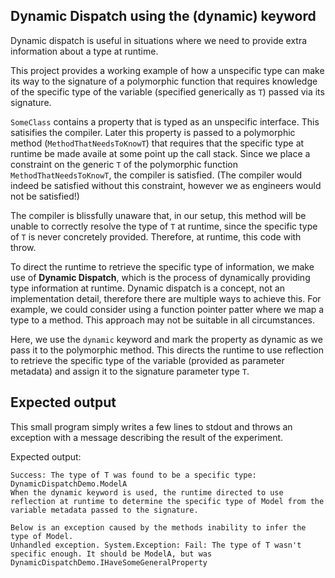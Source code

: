 ﻿## Dynamic Dispatch using the (dynamic) keyword

Dynamic dispatch is useful in situations where we need to provide extra information about a type at runtime.

This project provides a working example of how a unspecific type can make its way to the signature of a polymorphic function that requires knowledge of the specific type of the variable (specified generically as `T`) passed via its signature.

`SomeClass` contains a property that is typed as an unspecific interface. This satisifies the compiler. Later this property is passed to a polymorphic method (`MethodThatNeedsToKnowT`) that requires that the specific type at runtime be made availe at some point up the call stack. Since we place a constraint on the generic `T` of the polymorphic function `MethodThatNeedsToKnowT`, the compiler is satisfied. (The compiler would indeed be satisfied without this constraint, however we as engineers would not be satisfied!)

The compiler is blissfully unaware that, in our setup, this method will be unable to correctly resolve the type of `T` at runtime, since the specific type of `T` is never concretely provided. Therefore, at runtime, this code with throw.

To direct the runtime to retrieve the specific type of information, we make use of **Dynamic Dispatch**, which is the process of dynamically providing type information at runtime. Dynamic dispatch is a concept, not an implementation detail, therefore there are multiple ways to achieve this. For example, we could consider using a function pointer patter where we map a type to a method. This approach may not be suitable in all circumstances.

Here, we use the `dynamic` keyword and mark the property as dynamic as we pass it to the polymorphic method. This directs the runtime to use reflection to retrieve the specific type of the variable (provided as parameter metadata) and assign it to the signature parameter type `T`.

## Expected output

This small program simply writes a few lines to stdout and throws an exception with a message describing the result of the experiment.

Expected output:
```
Success: The type of T was found to be a specific type: DynamicDispatchDemo.ModelA
When the dynamic keyword is used, the runtime directed to use reflection at runtime to determine the specific type of Model from the variable metadata passed to the signature.

Below is an exception caused by the methods inability to infer the type of Model.
Unhandled exception. System.Exception: Fail: The type of T wasn't specific enough. It should be ModelA, but was DynamicDispatchDemo.IHaveSomeGeneralProperty
```

